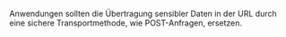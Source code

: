 Anwendungen sollten die Übertragung sensibler Daten in der URL durch eine sichere Transportmethode, wie POST-Anfragen, ersetzen.